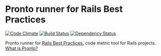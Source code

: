 # Pronto runner for Rails Best Practices

[![Code Climate](https://codeclimate.com/github/mmozuras/pronto-rails_best_practices.png)](https://codeclimate.com/github/mmozuras/pronto-rails_best_practices)
[![Build Status](https://travis-ci.org/mmozuras/pronto-rails_best_practices.png)](https://travis-ci.org/mmozuras/pronto-rails_best_practices)
[![Dependency Status](https://gemnasium.com/mmozuras/pronto-rails_best_practices.png)](https://gemnasium.com/mmozuras/pronto-rails_best_practices)

Pronto runner for [Rails Best Practices](https://github.com/railsbp/rails_best_practices), code metric tool for Rails projects. [What is Pronto?](https://github.com/mmozuras/pronto)
